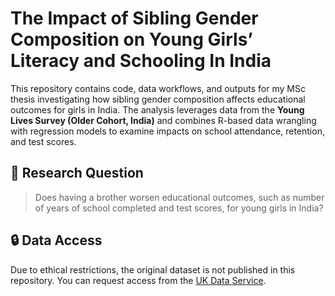 # The Impact of Sibling Gender Composition on Young Girls’ Literacy and Schooling In India

This repository contains code, data workflows, and outputs for my MSc thesis investigating how sibling gender composition affects educational outcomes for girls in India. The analysis leverages data from the **Young Lives Survey (Older Cohort, India)** and combines R-based data wrangling with regression models to examine impacts on school attendance, retention, and test scores.

## 🧠 Research Question
> Does having a brother worsen educational outcomes, such as number of years of school completed and test scores, for young girls in India? 

## 🔒 Data Access
Due to ethical restrictions, the original dataset is not published in this repository. You can request access from the [UK Data Service](https://ukdataservice.ac.uk).
